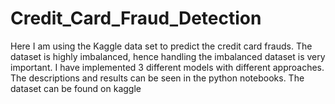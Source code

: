 # Credit_Card_Fraud_Detection
Here I am using the Kaggle data set to predict the credit card frauds. The dataset is highly imbalanced, hence handling the imbalanced dataset is very important.  I have implemented 3 different models with different approaches. The descriptions and results can be seen in the python notebooks. 
The dataset can be found on kaggle
